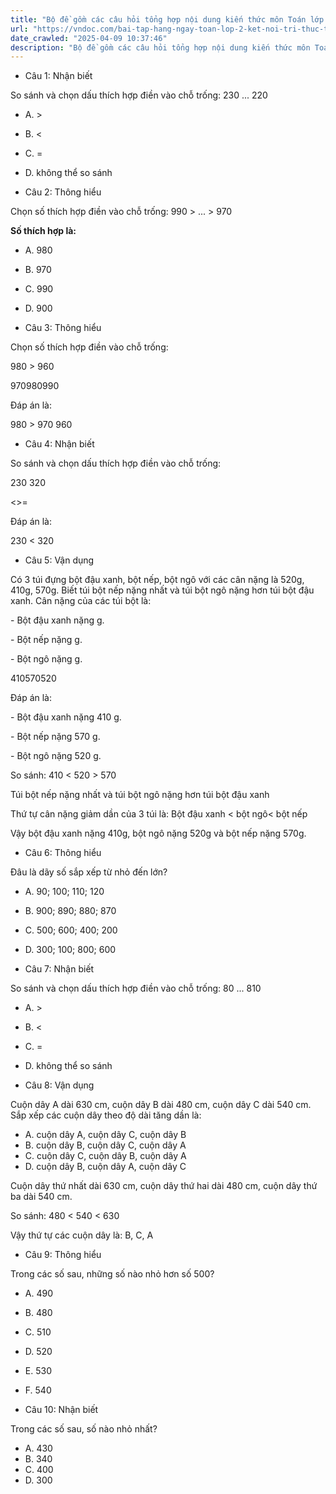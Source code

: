 ```yaml
---
title: "Bộ đề gồm các câu hỏi tổng hợp nội dung kiến thức môn Toán lớp 2 đã học ở Tuần 25 trong chương trình Toán lớp 2 Tập 2 Kết nối tri thức, giúp các em ôn tập và luyện giải các dạng bài tập Toán lớp 2. Mời các em cùng luyện tập."
url: "https://vndoc.com/bai-tap-hang-ngay-toan-lop-2-ket-noi-tri-thuc-tuan-25-thu-3-338093"
date_crawled: "2025-04-09 10:37:46"
description: "Bộ đề gồm các câu hỏi tổng hợp nội dung kiến thức môn Toán lớp 2 đã học ở Tuần 25 trong chương trình Toán lớp 2 Tập 2 Kết nối tri thức, giúp các em ôn tập và luyện giải các dạng bài tập Toán lớp 2. Mời các em cùng luyện tập."
---
```


* Câu 1:  Nhận biết

So sánh và chọn dấu thích hợp điền vào chỗ trống: 230 ... 220

  * A. >
  * B. <
  * C. = 
  * D. không thể so sánh 



* Câu 2:  Thông hiểu

Chọn số thích hợp điền vào chỗ trống: 990 > ... > 970

**Số thích hợp là:**

  * A. 980 
  * B. 970 
  * C. 990 
  * D. 900 



* Câu 3:  Thông hiểu

Chọn số thích hợp điền vào chỗ trống:

980 > 960

970980990

Đáp án là:

980 > 970 960

* Câu 4:  Nhận biết

So sánh và chọn dấu thích hợp điền vào chỗ trống:

230  320

<>=

Đáp án là:

230 < 320

* Câu 5:  Vận dụng

Có 3 túi đựng bột đậu xanh, bột nếp, bột ngô với các cân nặng là 520g, 410g, 570g. Biết túi bột nếp nặng nhất và túi bột ngô nặng hơn túi bột đậu xanh. Cân nặng của các túi bột là:

\- Bột đậu xanh nặng  g.

\- Bột nếp nặng  g.

\- Bột ngô nặng  g.

410570520

Đáp án là:

\- Bột đậu xanh nặng 410 g.

\- Bột nếp nặng 570 g.

\- Bột ngô nặng 520 g.

So sánh: 410 < 520 > 570

Túi bột nếp nặng nhất và túi bột ngô nặng hơn túi bột đậu xanh

Thứ tự cân nặng giảm dần của 3 túi là: Bột đậu xanh < bột ngô< bột nếp

Vậy bột đậu xanh nặng 410g, bột ngô nặng 520g và bột nếp nặng 570g.

* Câu 6:  Thông hiểu

Đâu là dãy số sắp xếp từ nhỏ đến lớn?

  * A. 90; 100; 110; 120 
  * B. 900; 890; 880; 870 
  * C. 500; 600; 400; 200 
  * D. 300; 100; 800; 600 



* Câu 7:  Nhận biết

So sánh và chọn dấu thích hợp điền vào chỗ trống: 80 ... 810

  * A. >
  * B. <
  * C. = 
  * D. không thể so sánh 



* Câu 8:  Vận dụng

Cuộn dây A dài 630 cm, cuộn dây B dài 480 cm, cuộn dây C dài 540 cm. Sắp xếp các cuộn dây theo độ dài tăng dần là:

  * A. cuộn dây A, cuộn dây C, cuộn dây B 
  * B. cuộn dây B, cuộn dây C, cuộn dây A 
  * C. cuộn dây C, cuộn dây B, cuộn dây A 
  * D. cuộn dây B, cuộn dây A, cuộn dây C 



Cuộn dây thứ nhất dài 630 cm, cuộn dây thứ hai dài 480 cm, cuộn dây thứ ba dài 540 cm.

So sánh: 480 < 540 < 630

Vậy thứ tự các cuộn dây là: B, C, A

* Câu 9:  Thông hiểu

Trong các số sau, những số nào nhỏ hơn số 500?

  * A. 490 
  * B. 480 
  * C. 510 
  * D. 520 
  * E. 530 
  * F. 540 



* Câu 10:  Nhận biết

Trong các số sau, số nào nhỏ nhất?

  * A. 430 
  * B. 340 
  * C. 400 
  * D. 300 


